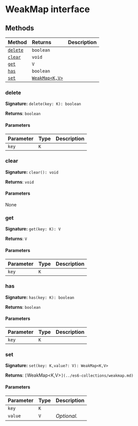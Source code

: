 # WeakMap interface













## Methods

| Method	   |  Returns	| Description|
|:-------------|:-------|:-----------|
|[`delete`](#delete)      | `boolean` |  |
|[`clear`](#clear)      | `void` |  |
|[`get`](#get)      | `V` |  |
|[`has`](#has)      | `boolean` |  |
|[`set`](#set)      | [`WeakMap<K,V>`](../es6-collections/weakmap.md) |  |




### delete



**Signature:** ``delete(key: K): boolean``

**Returns**: ``boolean``



#### Parameters


| Parameter	   | Type    | Description |
|:-------------|:---------------|:------------|
| `key`    | `K` |  |


### clear



**Signature:** ``clear(): void``

**Returns**: ``void``



#### Parameters
None


### get



**Signature:** ``get(key: K): V``

**Returns**: ``V``



#### Parameters


| Parameter	   | Type    | Description |
|:-------------|:---------------|:------------|
| `key`    | `K` |  |


### has



**Signature:** ``has(key: K): boolean``

**Returns**: ``boolean``



#### Parameters


| Parameter	   | Type    | Description |
|:-------------|:---------------|:------------|
| `key`    | `K` |  |


### set



**Signature:** ``set(key: K,value?: V): WeakMap<K,V>``

**Returns**: `[`WeakMap<K,V>`](../es6-collections/weakmap.md)`



#### Parameters


| Parameter	   | Type    | Description |
|:-------------|:---------------|:------------|
| `key`    | `K` |  |
| `value`    | `V` | _Optional._ |

